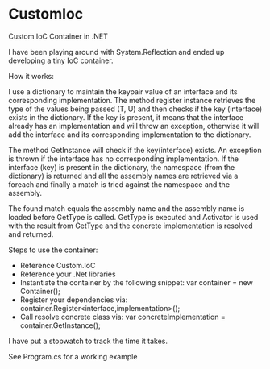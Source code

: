 # CustomIoc
Custom IoC Container in .NET

I have been playing around with System.Reflection and ended up developing a tiny IoC container.

How it works:

I use a dictionary to maintain the keypair value of an interface and its corresponding implementation. The method register instance retrieves the type of the values being passed (T, U) and then checks if the key (interface) exists in the dictionary. If the key is present, it means that the interface already has an implementation and will throw an exception, otherwise it will add the interface and its corresponding implementation to the dictionary.

The method GetInstance will check if the key(interface) exists. An exception is thrown if the interface has no corresponding implementation. If the interface (key) is present in the dictionary, the namespace (from the dictionary) is returned and all the assembly names are retrieved via a foreach and finally a match is tried against the namespace and the assembly. 

The found match equals the assembly name and the assembly name is loaded before GetType is called. GetType is executed and Activator is used with the result from GetType and the concrete implementation is resolved and returned.


Steps to use the container:
 - Reference Custom.IoC
 - Reference your .Net libraries
 - Instantiate the container by the following snippet:
    var container = new Container();
 - Register your dependencies via:
    container.Register<interface,implementation>();
 - Call resolve concrete class via:
    var concreteImplementation = container.GetInstance<Iinterface>();

I have put a stopwatch to track the time it takes.

See Program.cs for a working example
